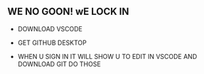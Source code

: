 ## WE NO GOON! wE LOCK IN

- DOWNLOAD VSCODE

- GET GITHUB DESKTOP

- WHEN U SIGN IN IT WILL SHOW U TO EDIT IN VSCODE AND DOWNLOAD GIT DO THOSE
